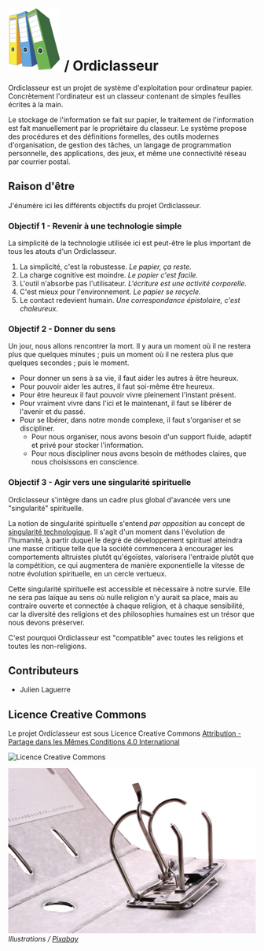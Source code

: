 


# ![classeur](logo-107x128.png) / Ordiclasseur

Ordiclasseur est un projet de système d'exploitation pour ordinateur papier. Concrètement l'ordinateur est un classeur contenant de simples feuilles écrites à la main.

Le stockage de l'information se fait sur papier, le traitement de l'information est fait manuellement par le propriétaire du classeur. Le système propose des procédures et des définitions formelles, des outils modernes d'organisation, de gestion des tâches, un langage de programmation personnelle, des applications, des jeux, et même une connectivité réseau par courrier postal.



## Raison d'être

J'énumère ici les différents objectifs du projet Ordiclasseur.



### Objectif 1 - Revenir à une technologie simple

La simplicité de la technologie utilisée ici est peut-être le plus important de tous les atouts d'un Ordiclasseur.

1. La simplicité, c'est la robustesse. *Le papier, ça reste.*
1. La charge cognitive est moindre. *Le papier c'est facile.*
1. L'outil n'absorbe pas l'utilisateur. *L'écriture est une activité corporelle.*
1. C'est mieux pour l'environnement. *Le papier se recycle.*
1. Le contact redevient humain. *Une correspondance épistolaire, c'est chaleureux.*



### Objectif 2 - Donner du sens

Un jour, nous allons rencontrer la mort. Il y aura un moment où il ne restera plus que quelques minutes ; puis un moment où il ne restera plus que quelques secondes ; puis le moment.

- Pour donner un sens à sa vie, il faut aider les autres à être heureux.
- Pour pouvoir aider les autres, il faut soi-même être heureux.
- Pour être heureux il faut pouvoir vivre pleinement l'instant présent.
- Pour vraiment vivre dans l'ici et le maintenant, il faut se libérer de l'avenir et du passé.
- Pour se libérer, dans notre monde complexe, il faut s'organiser et se discipliner.
    - Pour nous organiser, nous avons besoin d'un support fluide, adaptif et privé pour stocker l'information.
    - Pour nous discipliner nous avons besoin de méthodes claires, que nous choisissons en conscience.



### Objectif 3 - Agir vers une singularité spirituelle

Ordiclasseur s'intègre dans un cadre plus global d'avancée vers une "singularité" spirituelle.

La notion de singularité spirituelle s'entend *par opposition* au concept de [singularité technologique](https://fr.wikipedia.org/wiki/Singularit%C3%A9_technologique). Il s'agit d'un moment dans l'évolution de l'humanité, à partir duquel le degré de développement spirituel atteindra une masse critique telle que la société commencera à encourager les comportements altruistes plutôt qu'égoïstes, valorisera l'entraide plutôt que la compétition, ce qui augmentera de manière exponentielle la vitesse de notre évolution spirituelle, en un cercle vertueux.

Cette singularité spirituelle est accessible et nécessaire à notre survie. Elle ne sera pas laïque au sens où nulle religion n'y aurait sa place, mais au contraire ouverte et connectée à chaque religion, et à chaque sensibilité, car la diversité des religions et des philosophies humaines est un trésor que nous devons préserver.

C'est pourquoi Ordiclasseur est "compatible" avec toutes les religions et toutes les non-religions.



## Contributeurs

- Julien Laguerre



## Licence Creative Commons

Le projet Ordiclasseur est sous Licence Creative Commons [Attribution - Partage dans les Mêmes Conditions 4.0 International](http://creativecommons.org/licenses/by-sa/4.0/)

![Licence Creative Commons](https://i.creativecommons.org/l/by-sa/4.0/88x31.png)



![](binder-pic.jpg)
*Illustrations / [Pixabay](https://pixabay.com/service/license/)*


